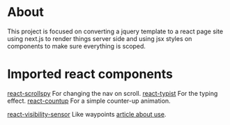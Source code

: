 # About
This project is focused on converting a jquery template to a react page site using next.js to render things server side and using jsx styles on components to make sure everything is scoped.


# Imported react components
[react-scrollspy](https://github.com/makotot/react-scrollspy) For changing the nav on scroll.
[react-typist](https://github.com/jstejada/react-typist) For the typing effect.
[react-countup](https://github.com/glennreyes/react-countup) For a simple counter-up animation.


[react-visibility-sensor](https://github.com/joshwnj/react-visibility-sensor) Like waypoints
[article about use](https://stackoverflow.com/questions/51044090/react-countup-animation-starts-immediately-after-the-page-loading-should-start).
